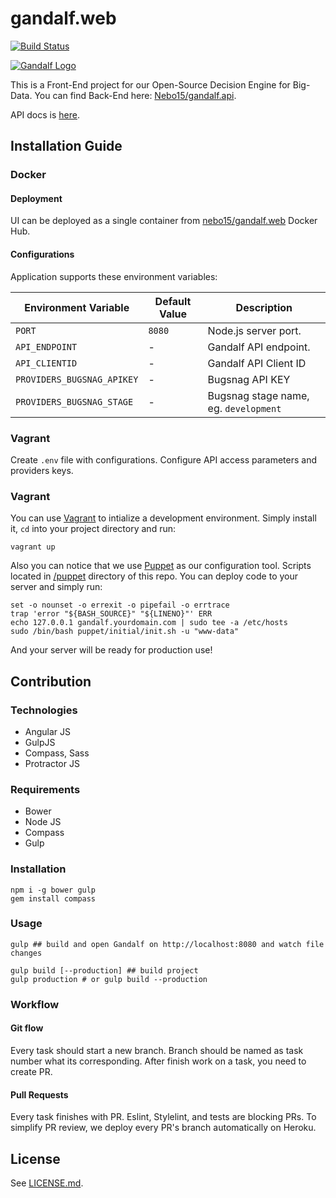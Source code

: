 # gandalf.web

[![Build Status](https://travis-ci.org/Nebo15/gandalf.web.svg?branch=master)](https://travis-ci.org/Nebo15/gandalf.web)

[![Gandalf Logo](https://raw.githubusercontent.com/Nebo15/gandalf.web/develop/src/images/logo.png)](https://gndf.io)

This is a Front-End project for our Open-Source Decision Engine for Big-Data. You can find Back-End here: [Nebo15/gandalf.api](https://github.com/Nebo15/gandalf.api).

API docs is [here](http://docs.gandalf4.apiary.io/#).

## Installation Guide

### Docker

#### Deployment

UI can be deployed as a single container from [nebo15/gandalf.web](https://hub.docker.com/r/nebo15/gandalf.web/) Docker Hub.

#### Configurations

Application supports these environment variables:

| Environment Variable  | Default Value           | Description |
| --------------------- | ----------------------- | ----------- |
| `PORT`                | `8080`                  | Node.js server port.        |
| `API_ENDPOINT`        | -                       | Gandalf API endpoint.       |
| `API_CLIENTID`        | -                       | Gandalf API Client ID       |
| `PROVIDERS_BUGSNAG_APIKEY`    | -               | Bugsnag API KEY   |
| `PROVIDERS_BUGSNAG_STAGE`     | -               | Bugsnag stage name, eg. `development`   |

### Vagrant

Create `.env` file with configurations.
Configure API access parameters and providers keys.

### Vagrant

You can use [Vagrant](https://www.vagrantup.com/) to intialize a development environment. Simply install it, ```cd``` into your project directory and run:

```
vagrant up
```

Also you can notice that we use [Puppet](https://puppetlabs.com/puppet/puppet-open-source) as our configuration tool. Scripts located in [/puppet](https://github.com/Nebo15/gandalf.api/tree/master/puppet) directory of this repo. You can deploy code to your server and simply run:

```
set -o nounset -o errexit -o pipefail -o errtrace
trap 'error "${BASH_SOURCE}" "${LINENO}"' ERR
echo 127.0.0.1 gandalf.yourdomain.com | sudo tee -a /etc/hosts
sudo /bin/bash puppet/initial/init.sh -u "www-data"
```

And your server will be ready for production use!


## Contribution

### Technologies

- Angular JS
- GulpJS
- Compass, Sass
- Protractor JS

### Requirements

- Bower
- Node JS
- Compass
- Gulp

### Installation

```
npm i -g bower gulp
gem install compass
```

### Usage

```
gulp ## build and open Gandalf on http://localhost:8080 and watch file changes

gulp build [--production] ## build project
gulp production # or gulp build --production
```

### Workflow

#### Git flow

Every task should start a new branch. Branch should be named as task number what its corresponding.
After finish work on a task, you need to create PR.

#### Pull Requests

Every task finishes with PR. Eslint, Stylelint, and tests are blocking PRs. To simplify PR review, we deploy every PR's branch automatically on Heroku.

## License

See [LICENSE.md](LICENSE).
